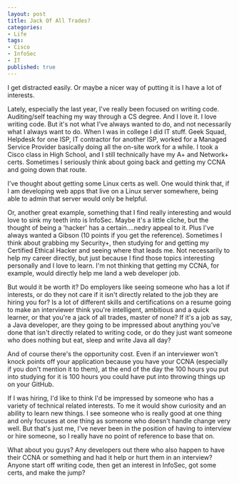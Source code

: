 ```yaml
---
layout: post
title: Jack Of All Trades?
categories:
- Life
tags:
- Cisco
- InfoSec
- IT
published: true
---
```


I get distracted easily. Or maybe a nicer way of putting it is I have a lot of interests.

Lately, especially the last year, I've really been focused on writing code. Auditing/self teaching my way through a CS degree. And I love it. I love writing code. But it's not what I've always wanted to do, and not necessarily what I always want to do. When I was in college I did IT stuff. Geek Squad, Helpdesk for one ISP, IT contractor for another ISP, worked for a Managed Service Provider basically doing all the on-site work for a while. I took a Cisco class in High School, and I still technically have my A+ and Network+ certs. Sometimes I seriously think about going back and getting my CCNA and going down that route.

I've thought about getting some Linux certs as well. One would think that, if I am developing web apps that live on a Linux server somewhere, being able to admin that server would only be helpful.

Or, another great example, something that I find really interesting and would love to sink my teeth into is InfoSec. Maybe it's a little cliche, but the thought of being a 'hacker' has a certain....nedry appeal to it. Plus I've always wanted a Gibson (10 points if you get the reference). Sometimes I think about grabbing my Security+, then studying for and getting my Certified Ethical Hacker and seeing where that leads me. Not necessarily to help my career directly, but just because I find those topics interesting personally and I love to learn. I'm not thinking that getting my CCNA, for example, would directly help me land a web developer job.

But would it be worth it? Do employers like seeing someone who has a lot if interests, or do they not care if it isn't directly related to the job they are hiring you for? Is a lot of different skills and certifications on a resume going to make an interviewer think you're intelligent, ambitious and a quick learner, or that you're a jack of all trades, master of none? If it's a job as say, a Java developer, are they going to be impressed about anything you've done that isn't directly related to writing code, or do they just want someone who does nothing but eat, sleep and write Java all day?

And of course there's the opportunity cost. Even if an interviewer won't knock points off your application because you have your CCNA (especially if you don't mention it to them), at the end of the day the 100 hours you put into studying for it is 100 hours you could have put into throwing things up on your GitHub.

If I was hiring, I'd like to think I'd be impressed by someone who has a variety of technical related interests. To me it would show curiosity and an ability to learn new things. I see someone who is really good at one thing and only focuses at one thing as someone who doesn't handle change very well. But that's just me, I've never been in the position of having to interview or hire someone, so I really have no point of reference to base that on.

What about you guys? Any developers out there who also happen to have their CCNA or something and had it help or hurt them in an interview? Anyone start off writing code, then get an interest in InfoSec, got some certs, and make the jump?
